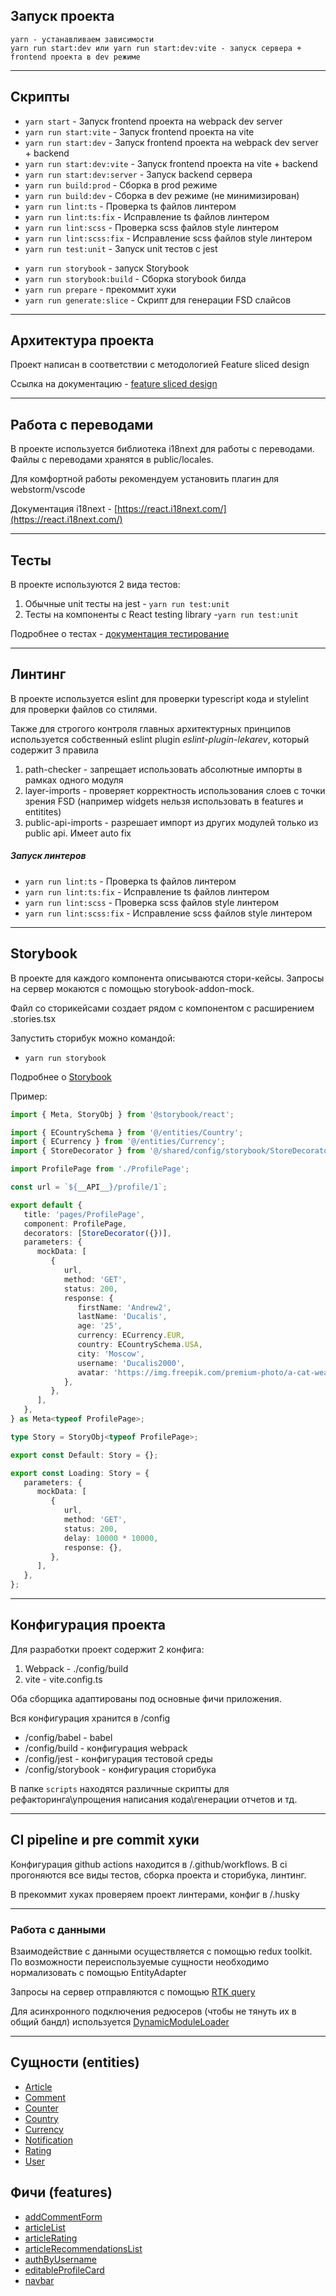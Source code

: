 ## Запуск проекта

```
yarn - устанавливаем зависимости
yarn run start:dev или yarn run start:dev:vite - запуск сервера + frontend проекта в dev режиме
```

----

## Скрипты

- `yarn start` - Запуск frontend проекта на webpack dev server
- `yarn run start:vite` - Запуск frontend проекта на vite
- `yarn run start:dev` - Запуск frontend проекта на webpack dev server + backend
- `yarn run start:dev:vite` - Запуск frontend проекта на vite + backend
- `yarn run start:dev:server` - Запуск backend сервера
- `yarn run build:prod` - Сборка в prod режиме
- `yarn run build:dev` - Сборка в dev режиме (не минимизирован)
- `yarn run lint:ts` - Проверка ts файлов линтером
- `yarn run lint:ts:fix` - Исправление ts файлов линтером
- `yarn run lint:scss` - Проверка scss файлов style линтером
- `yarn run lint:scss:fix` - Исправление scss файлов style линтером
- `yarn run test:unit` - Запуск unit тестов с jest

[//]: # (- `yarn test:ui` - Хапуск скриншотных тестов с loki)

[//]: # (- `yarn test:ui:ok` - Подтверждение новых скриншотов)

[//]: # (- `yarn test:ui:ci` - Запуск скриншотных тестов в CI)

[//]: # (- `yarn test:ui:report` - Генерация полного отчета для скриншотных тестов)

[//]: # (- `yarn test:ui:json` - Генерация json отчета для скриншотных тестов)

[//]: # (- `yarn test:ui:html` - Генерация HTML отчета для скриншотных тестов)
- `yarn run storybook` - запуск Storybook
- `yarn run storybook:build` - Сборка storybook билда
- `yarn run prepare` - прекоммит хуки
- `yarn run generate:slice` - Скрипт для генерации FSD слайсов

----

## Архитектура проекта

Проект написан в соответствии с методологией Feature sliced design

Ссылка на документацию - [feature sliced design](https://feature-sliced.design/docs/get-started/tutorial)

----

## Работа с переводами

В проекте используется библиотека i18next для работы с переводами.
Файлы с переводами хранятся в public/locales.

Для комфортной работы рекомендуем установить плагин для webstorm/vscode

Документация i18next - [https://react.i18next.com/](https://react.i18next.com/)

----

## Тесты

В проекте используются 2 вида тестов:
1) Обычные unit тесты на jest - `yarn run test:unit`
2) Тесты на компоненты с React testing library -`yarn run test:unit`

[//]: # (3&#41; Скриншотное тестирование с loki `npm run test:ui`)
[//]: # (4&#41; e2e тестирование с Cypress `npm run test:e2e`)

Подробнее о тестах - [документация тестирование](/docs/tests.md)

----

## Линтинг

В проекте используется eslint для проверки typescript кода и stylelint для проверки файлов со стилями.

Также для строгого контроля главных архитектурных принципов
используется собственный eslint plugin *eslint-plugin-lekarev*,
который содержит 3 правила
1) path-checker - запрещает использовать абсолютные импорты в рамках одного модуля
2) layer-imports - проверяет корректность использования слоев с точки зрения FSD
   (например widgets нельзя использовать в features и entitites)
3) public-api-imports - разрешает импорт из других модулей только из public api. Имеет auto fix

##### Запуск линтеров
- `yarn run lint:ts` - Проверка ts файлов линтером
- `yarn run lint:ts:fix` - Исправление ts файлов линтером
- `yarn run lint:scss` - Проверка scss файлов style линтером
- `yarn run lint:scss:fix` - Исправление scss файлов style линтером

----
## Storybook

В проекте для каждого компонента описываются стори-кейсы.
Запросы на сервер мокаются с помощью storybook-addon-mock.

Файл со сторикейсами создает рядом с компонентом с расширением .stories.tsx

Запустить сторибук можно командой:
- `yarn run storybook`

Подробнее о [Storybook](/docs/storybook.md)

Пример:

```typescript jsx
import { Meta, StoryObj } from '@storybook/react';

import { ECountrySchema } from '@/entities/Country';
import { ECurrency } from '@/entities/Currency';
import { StoreDecorator } from '@/shared/config/storybook/StoreDecorator/StoreDecorator';

import ProfilePage from './ProfilePage';

const url = `${__API__}/profile/1`;

export default {
   title: 'pages/ProfilePage',
   component: ProfilePage,
   decorators: [StoreDecorator({})],
   parameters: {
      mockData: [
         {
            url,
            method: 'GET',
            status: 200,
            response: {
               firstName: 'Andrew2',
               lastName: 'Ducalis',
               age: '25',
               currency: ECurrency.EUR,
               country: ECountrySchema.USA,
               city: 'Moscow',
               username: 'Ducalis2000',
               avatar: 'https://img.freepik.com/premium-photo/a-cat-wearing-sunglasses-and-a-hat-that-says-cat-on-it_924318-283.jpg',
            },
         },
      ],
   },
} as Meta<typeof ProfilePage>;

type Story = StoryObj<typeof ProfilePage>;

export const Default: Story = {};

export const Loading: Story = {
   parameters: {
      mockData: [
         {
            url,
            method: 'GET',
            status: 200,
            delay: 10000 * 10000,
            response: {},
         },
      ],
   },
};

```


----

## Конфигурация проекта

Для разработки проект содержит 2 конфига:
1. Webpack - ./config/build
2. vite - vite.config.ts

Оба сборщика адаптированы под основные фичи приложения.

Вся конфигурация хранится в /config
- /config/babel - babel
- /config/build - конфигурация webpack
- /config/jest - конфигурация тестовой среды
- /config/storybook - конфигурация сторибука

В папке `scripts` находятся различные скрипты для рефакторинга\упрощения написания кода\генерации отчетов и тд.

----

## CI pipeline и pre commit хуки

Конфигурация github actions находится в /.github/workflows.
В ci прогоняются все виды тестов, сборка проекта и сторибука, линтинг.

В прекоммит хуках проверяем проект линтерами, конфиг в /.husky

----

### Работа с данными

Взаимодействие с данными осуществляется с помощью redux toolkit.
По возможности переиспользуемые сущности необходимо нормализовать с помощью EntityAdapter

Запросы на сервер отправляются с помощью [RTK query](/src/shared/api/rtkApi.ts)

Для асинхронного подключения редюсеров (чтобы не тянуть их в общий бандл) используется
[DynamicModuleLoader](/src/shared/lib/components/DynamicModuleLoader/DynamicModuleLoader.tsx)

----


## Сущности (entities)

- [Article](/src/entities/Article)
- [Comment](/src/entities/Comment)
- [Counter](/src/entities/Counter)
- [Country](/src/entities/Country)
- [Currency](/src/entities/Currency)
- [Notification](/src/entities/Notification)
- [Rating](/src/entities/Rating)
- [User](/src/entities/User)

## Фичи (features)

- [addCommentForm](/src/features/addCommentForm)
- [articleList](/src/features/articleList)
- [articleRating](/src/features/articleRating)
- [articleRecommendationsList](/src/features/articleRecommendationsList)
- [authByUsername](/src/features/authByUsername)
- [editableProfileCard](/src/features/editableProfileCard)
- [navbar](/src/features/navbar)
